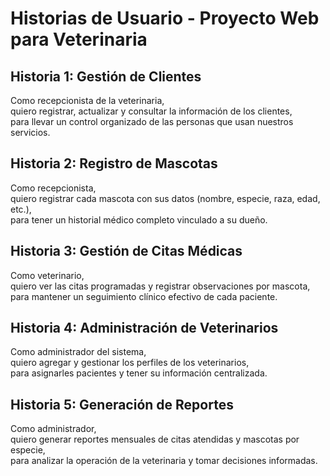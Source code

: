 # Historias de Usuario - Proyecto Web para Veterinaria

## Historia 1: Gestión de Clientes
Como recepcionista de la veterinaria,  
quiero registrar, actualizar y consultar la información de los clientes,  
para llevar un control organizado de las personas que usan nuestros servicios.

## Historia 2: Registro de Mascotas
Como recepcionista,  
quiero registrar cada mascota con sus datos (nombre, especie, raza, edad, etc.),  
para tener un historial médico completo vinculado a su dueño.

## Historia 3: Gestión de Citas Médicas
Como veterinario,  
quiero ver las citas programadas y registrar observaciones por mascota,  
para mantener un seguimiento clínico efectivo de cada paciente.

## Historia 4: Administración de Veterinarios
Como administrador del sistema,  
quiero agregar y gestionar los perfiles de los veterinarios,  
para asignarles pacientes y tener su información centralizada.

## Historia 5: Generación de Reportes
Como administrador,  
quiero generar reportes mensuales de citas atendidas y mascotas por especie,  
para analizar la operación de la veterinaria y tomar decisiones informadas.
